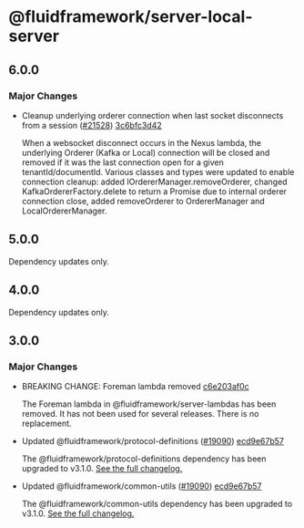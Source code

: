 # @fluidframework/server-local-server

## 6.0.0

### Major Changes

-   Cleanup underlying orderer connection when last socket disconnects from a session ([#21528](https://github.com/microsoft/FluidFramework/pull/21528)) [3c6bfc3d42](https://github.com/microsoft/FluidFramework/commit/3c6bfc3d429285b568bdfae417accfcaa5e0e190)

    When a websocket disconnect occurs in the Nexus lambda, the underlying Orderer (Kafka or Local) connection will be closed and removed if it was the last connection open for a given tenantId/documentId. Various classes and types were updated to enable connection cleanup: added IOrdererManager.removeOrderer, changed KafkaOrdererFactory.delete to return a Promise due to internal orderer connection close, added removeOrderer to OrdererManager and LocalOrdererManager.

## 5.0.0

Dependency updates only.

## 4.0.0

Dependency updates only.

## 3.0.0

### Major Changes

-   BREAKING CHANGE: Foreman lambda removed [c6e203af0c](https://github.com/microsoft/FluidFramework/commits/c6e203af0c4e1ed431d15b7e7892f7f8e3342b8b)

    The Foreman lambda in @fluidframework/server-lambdas has been removed. It has not been used for several releases. There
    is no replacement.

-   Updated @fluidframework/protocol-definitions ([#19090](https://github.com/microsoft/FluidFramework/issues/19090)) [ecd9e67b57](https://github.com/microsoft/FluidFramework/commits/ecd9e67b5748415ad93c6273047fdcca457b3a14)

    The @fluidframework/protocol-definitions dependency has been upgraded to v3.1.0.
    [See the full changelog.](https://github.com/microsoft/FluidFramework/blob/main/common/lib/protocol-definitions/CHANGELOG.md#310)

-   Updated @fluidframework/common-utils ([#19090](https://github.com/microsoft/FluidFramework/issues/19090)) [ecd9e67b57](https://github.com/microsoft/FluidFramework/commits/ecd9e67b5748415ad93c6273047fdcca457b3a14)

    The @fluidframework/common-utils dependency has been upgraded to v3.1.0.
    [See the full changelog.](https://github.com/microsoft/FluidFramework/blob/main/common/lib/common-utils/CHANGELOG.md#310)

